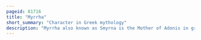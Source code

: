 ```yaml
---
pageid: 81716
title: "Myrrha"
short_summary: "Character in Greek mythology"
description: "Myrrha also known as Smyrna is the Mother of Adonis in greek Mythology. She was transformed into a Myrrh Tree after having Intercourse with her Father and gave Birth in tree Form to adonis. Although the Story of Adonis has semitic Roots it is unclear where the Myth of Myrrha emerged although probably from Cyprus."
---
```

